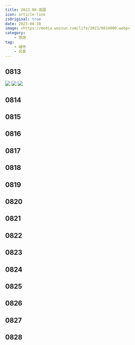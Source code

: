 ```yaml
---
title: 2023.08-英国
icon: article-line
isOriginal: true
date: 2023-08-30
image: <https://media.wozsun.com/life/2023/0814000.webp>
category:
    - 旅游
tag:
    - 城市
    - 风景
---
```

## 0813

<div class=image-preview>
    <img src="https://media.wozsun.com/life/2023/0813001.webp"/>
    <img src="https://media.wozsun.com/life/2023/0813002.webp"/>
    <img src="https://media.wozsun.com/life/2023/0813003.webp"/>
</div>

## 0814

## 0815

## 0816

## 0817

## 0818

## 0819

## 0820

## 0821

## 0822

## 0823

## 0824

## 0825

## 0826

## 0827

## 0828
